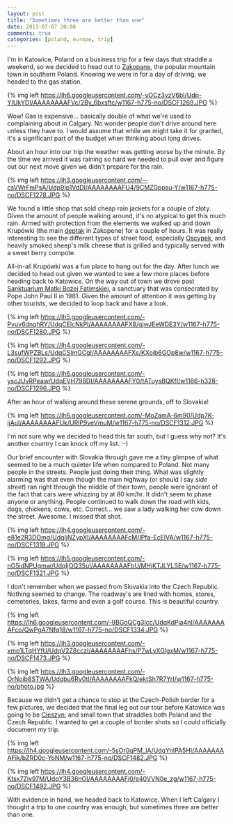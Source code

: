 ```yaml
---
layout: post
title: "Sometimes three are better than one"
date: 2013-07-07 20:00
comments: true
categories: [poland, europe, trip]
---
```


I'm in Katowice, Poland on a business trip for a few days that straddle a weekend, so we decided to head out to [Zakopane](http://en.wikipedia.org/wiki/Zakopane), the popular mountain town in southern Poland. Knowing we were in for a day of driving, we headed to the gas station.

{% img left https://lh6.googleusercontent.com/-vOCz3yzV6bI/Udp-YIUkYDI/AAAAAAAAFVc/2By_6bxsftc/w1167-h775-no/DSCF1269.JPG %}

Wow! Gas is expensive... basically double of what we're used to complaining about in Calgary. No wonder people don't drive around here unless they have to. I would assume that while we might take it for granted, it's a significant part of the budget when thinking about long drives.

About an hour into our trip the weather was getting worse by the minute. By the time we arrived it was raining so hard we needed to pull over and figure out our next move given we didn't prepare for the rain.

{% img left https://lh3.googleusercontent.com/--csVWrFmPsA/Udp9Ip1VdDI/AAAAAAAAFU4/9CMZGppsu-Y/w1167-h775-no/DSCF1278.JPG %}

We found a little shop that sold cheap rain jackets for a couple of złoty. Given the amount of people walking around, it's no atypical to get this much rain. Armed with protection from the elements we walked up and down Krupówki (the main [deptak](http://pl.wikipedia.org/wiki/Ulica_Krup%C3%B3wki_w_Zakopanem) in Zakopene) for a couple of hours. It was really interesting to see the different types of street food, especially [Oscypek](http://en.wikipedia.org/wiki/Oscypek), and heavily smoked sheep's milk cheese that is grilled and typically served with a sweet berry compote.

All-in-all Krupówki was a fun place to hang out for the day. After lunch we decided to head out given we wanted to see a few more places before heading back to Katowice. On the way out of town we drove past [Sanktuarium Matki Bożej Fatimskiej](http://pl.wikipedia.org/wiki/Sanktuarium_Matki_Bo%C5%BCej_Fatimskiej_w_Zakopanem), a sanctuary that was consecrated by Pope John Paul II in 1981. Given the amount of attention it was getting by other tourists, we decided to loop back and have a look.

{% img left https://lh5.googleusercontent.com/-Pvuv6dnqhRY/UdqCElcNkPI/AAAAAAAAFX8/qjwJEeWDE3Y/w1167-h775-no/DSCF1280.JPG %}

{% img left https://lh4.googleusercontent.com/-L3sufWPZBLs/UdqCSImGCgI/AAAAAAAAFXs/KXoib6GOp8w/w1167-h775-no/DSCF1292.JPG %}

{% img left https://lh6.googleusercontent.com/-yscJUvRPeaw/UdqEVH798DI/AAAAAAAAFY0/tATuysBQKfI/w1166-h328-no/DSCF1296.JPG %}

After an hour of walking around these serene grounds, off to Slovakia!

{% img left https://lh6.googleusercontent.com/-MoZamA-6m90/Udp7K-ijAuI/AAAAAAAAFUk/URlP9veVmuM/w1167-h775-no/DSCF1312.JPG %}

I'm not sure why we decided to head this far south, but I guess why not? It's another country I can knock off my list. :-)

Our brief encounter with Slovakia through gave me a tiny glimpse of what seemed to be a much quieter life when compared to Poland. Not many people in the streets. People just doing their thing. What was slightly alarming was that even though the main highway (or should I say *side street*) ran right through the middle of their town, people were ignorant of the fact that cars were whizzing by at 80 km/hr. It didn't seem to phase anyone or anything. People continued to walk down the road with kids, dogs, chickens, cows, etc. Correct... we saw a lady walking her cow down the street. Awesome. I missed that shot.

{% img left https://lh4.googleusercontent.com/-e81e2R3DOmg/UdqIjNZypXI/AAAAAAAAFcM/IPfa-EcElVA/w1167-h775-no/DSCF1319.JPG %}

{% img left https://lh5.googleusercontent.com/-nO5idNPUgmw/UdqIjOQ3SuI/AAAAAAAAFbU/MHjKTJLYLSE/w1167-h775-no/DSCF1321.JPG %}

I don't remember when we passed from Slovakia into the Czech Republic. Nothing seemed to change. The roadway's are lined with homes, stores, cemeteries, lakes, farms and even a golf course. This is beautiful country.

{% img left https://lh6.googleusercontent.com/-9BGoQCg3Icc/UdqKdPja4nI/AAAAAAAAFco/QwPgA7Nfq18/w1167-h775-no/DSCF1334.JPG %}

{% img left https://lh3.googleusercontent.com/-xmp1LTqHYfU/UdqV2Z8cczI/AAAAAAAAFhs/P7wLyXGlgxM/w1167-h775-no/DSCF1473.JPG %}

{% img left https://lh3.googleusercontent.com/-OrNoib8STWA/Udqbu6Ry0tI/AAAAAAAAFkQ/ektSh7R7YrI/w1167-h775-no/photo.jpg %}

Because we didn't get a chance to stop at the Czech-Polish border for a few pictures, we decided that the final leg out our tour before Katowice was going to be [Cieszyn](http://en.wikipedia.org/wiki/Cieszyn), and small town that straddles both Poland and the Czech Republic. I wanted to get a couple of border shots so I could officially document my trip.

{% img left https://lh4.googleusercontent.com/-5sOr0qPM_lA/UdqYnIPA5HI/AAAAAAAAFik/bZRD0c-YoNM/w1167-h775-no/DSCF1482.JPG %}

{% img left https://lh4.googleusercontent.com/-Ktsx7Ziv97M/UdqY3B36nOI/AAAAAAAAFi0/e40VVN0e_zg/w1167-h775-no/DSCF1492.JPG %}

With evidence in hand, we headed back to Katowice. When I left Calgary I thought a trip to one country was enough, but sometimes three are better than one.
